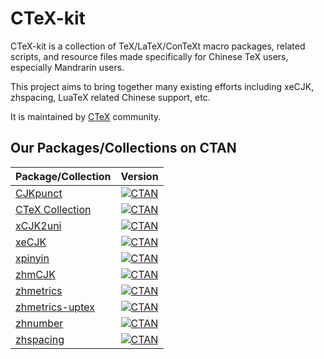 CTeX-kit
========

CTeX-kit is a collection of TeX/LaTeX/ConTeXt macro packages, related scripts,
and resource files made specifically for Chinese TeX users, especially
Mandrarin users.

This project aims to bring together many existing efforts including xeCJK,
zhspacing, LuaTeX related Chinese support, etc.

It is maintained by [CTeX][ctex] community.

[ctex]: http://www.ctex.org

Our Packages/Collections on CTAN
--------------------------------

Package/Collection                      | Version
--------------------------------------- | -------
[CJKpunct][CJKpunct-ctan]               | [![CTAN](https://img.shields.io/ctan/v/cjkpunct.svg)](http://www.ctan.org/pkg/cjkpunct)
[CTeX Collection][ctex-collection-ctan] | [![CTAN](https://img.shields.io/ctan/v/ctex.svg)](https://www.ctan.org/pkg/ctex)
[xCJK2uni][xCJK2uni-ctan]               | [![CTAN](https://img.shields.io/ctan/v/xcjk2uni.svg)](http://www.ctan.org/pkg/xcjk2uni)
[xeCJK][xeCJK-ctan]                     | [![CTAN](https://img.shields.io/ctan/v/xecjk.svg)](http://www.ctan.org/pkg/xecjk)
[xpinyin][xpinyin-ctan]                 | [![CTAN](https://img.shields.io/ctan/v/xpinyin.svg)](http://www.ctan.org/pkg/xpinyin)
[zhmCJK][zhmCJK-ctan]                   | [![CTAN](https://img.shields.io/ctan/v/zhmcjk.svg)](http://www.ctan.org/pkg/zhmcjk)
[zhmetrics][zhmetrics-ctan]             | [![CTAN](https://img.shields.io/ctan/v/zhmetrics.svg)](http://www.ctan.org/pkg/zhmetrics)
[zhmetrics-uptex][zhmetrics-uptex-ctan] | [![CTAN](https://img.shields.io/ctan/v/zhmetrics-uptex.svg)](http://www.ctan.org/pkg/zhmetrics-uptex)
[zhnumber][zhnumber-ctan]               | [![CTAN](https://img.shields.io/ctan/v/zhnumber.svg)](http://www.ctan.org/pkg/zhnumber)
[zhspacing][zhspacing-ctan]             | [![CTAN](https://img.shields.io/ctan/v/zhspacing.svg)](http://www.ctan.org/pkg/zhspacing)

[CJKpunct-ctan]: http://www.ctan.org/tex-archive/language/chinese/cjkpunct
[ctex-collection-ctan]: http://www.ctan.org/tex-archive/language/chinese/ctex
[xCJK2uni-ctan]: http://www.ctan.org/tex-archive/macros/latex/contrib/xcjk2uni
[xeCJK-ctan]: http://www.ctan.org/tex-archive/macros/xetex/latex/xecjk
[xpinyin-ctan]: http://www.ctan.org/tex-archive/macros/latex/contrib/xpinyin
[zhmCJK-ctan]: http://www.ctan.org/tex-archive/language/chinese/zhmcjk
[zhmetrics-ctan]: http://www.ctan.org/tex-archive/fonts/psfonts/zhmetrics
[zhmetrics-uptex-ctan]: http://www.ctan.org/tex-archive/fonts/zhmetrics-uptex
[zhnumber-ctan]: http://www.ctan.org/tex-archive/macros/latex/contrib/zhnumber
[zhspacing-ctan]: http://www.ctan.org/tex-archive/macros/xetex/generic/zhspacing

